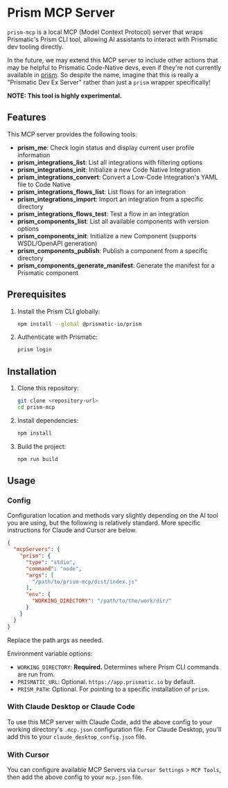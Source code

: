 # Prism MCP Server

`prism-mcp` is a local MCP (Model Context Protocol) server that wraps Prismatic's Prism CLI tool, allowing AI assistants to interact with Prismatic dev tooling directly.

In the future, we may extend this MCP server to include other actions that may be helpful to Prismatic Code-Native devs, even if they're not currently available in [prism](https://github.com/prismatic-io/prism). So despite the name, imagine that this is really a "Prismatic Dev Ex Server" rather than just a `prism` wrapper specifically!

**NOTE: This tool is highly experimental.**

## Features

This MCP server provides the following tools:

- **prism_me**: Check login status and display current user profile information
- **prism_integrations_list**: List all integrations with filtering options
- **prism_integrations_init**: Initialize a new Code Native Integration
- **prism_integrations_convert**: Convert a Low-Code Integration's YAML file to Code Native
- **prism_integrations_flows_list**: List flows for an integration
- **prism_integrations_import**: Import an integration from a specific directory
- **prism_integrations_flows_test**: Test a flow in an integration
- **prism_components_list**: List all available components with version options
- **prism_components_init**: Initialize a new Component (supports WSDL/OpenAPI generation)
- **prism_components_publish**: Publish a component from a specific directory
- **prism_components_generate_manifest**: Generate the manifest for a Prismatic component

## Prerequisites

1. Install the Prism CLI globally:
   ```bash
   npm install --global @prismatic-io/prism
   ```

2. Authenticate with Prismatic:
   ```bash
   prism login
   ```

## Installation

1. Clone this repository:
   ```bash
   git clone <repository-url>
   cd prism-mcp
   ```

2. Install dependencies:
   ```bash
   npm install
   ```

3. Build the project:
   ```bash
   npm run build
   ```

## Usage

### Config

Configuration location and methods vary slightly depending on the AI tool you are using, but the following is relatively standard. More specific instructions for Claude and Cursor are below.

```json
{
  "mcpServers": {
    "prism": {
      "type": "stdio",
      "command": "node",
      "args": [
        "/path/to/prism-mcp/dist/index.js"
      ],
      "env": {
        "WORKING_DIRECTORY": "/path/to/the/work/dir/"
      }
    }
  }
}
```

Replace the path args as needed.

Environment variable options:

* `WORKING_DIRECTORY`: **Required.** Determines where Prism CLI commands are run from.
* `PRISMATIC_URL`: Optional. `https://app.prismatic.io` by default.
* `PRISM_PATH`: Optional. For pointing to a specific installation of `prism`.

### With Claude Desktop or Claude Code

To use this MCP server with Claude Code, add the above config to your working directory's `.mcp.json` configuration file. For Claude Desktop, you'll add this to your `claude_desktop_config.json` file.

### With Cursor

You can configure available MCP Servers via `Cursor Settings` > `MCP Tools`, then add the above config to your `mcp.json` file.
